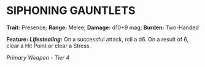 ﻿# SIPHONING GAUNTLETS

**Trait:** Presence; **Range:** Melee; **Damage:** d10+9 mag; **Burden:** Two-Handed

**Feature:** ***Lifestealing:*** On a successful attack, roll a d6. On a result of 6, clear a Hit Point or clear a Stress.

*Primary Weapon - Tier 4*
